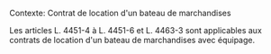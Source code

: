 Contexte: Contrat de location d'un bateau de marchandises

Les articles L. 4451-4 à L. 4451-6 et L. 4463-3 sont applicables aux contrats de location d'un bateau de marchandises avec équipage.